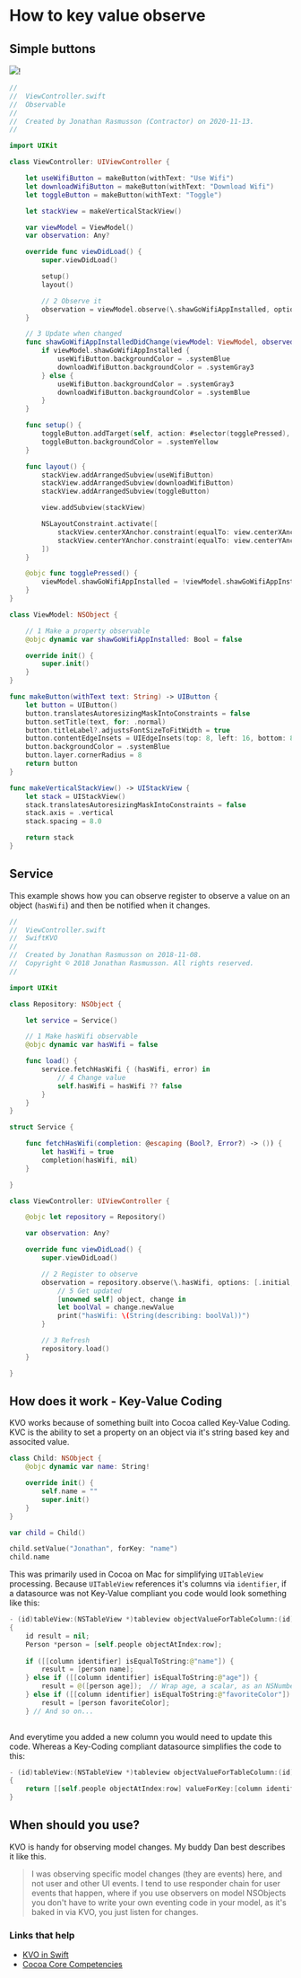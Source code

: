 # How to key value observe

## Simple buttons

![](images/simple-kvo.gif)!

```swift
//
//  ViewController.swift
//  Observable
//
//  Created by Jonathan Rasmusson (Contractor) on 2020-11-13.
//

import UIKit

class ViewController: UIViewController {

    let useWifiButton = makeButton(withText: "Use Wifi")
    let downloadWifiButton = makeButton(withText: "Download Wifi")
    let toggleButton = makeButton(withText: "Toggle")

    let stackView = makeVerticalStackView()

    var viewModel = ViewModel()
    var observation: Any?

    override func viewDidLoad() {
        super.viewDidLoad()

        setup()
        layout()

        // 2 Observe it
        observation = viewModel.observe(\.shawGoWifiAppInstalled, options: [.initial, .new], changeHandler: shawGoWifiAppInstalledDidChange(viewModel:observedChange:))
    }

    // 3 Update when changed
    func shawGoWifiAppInstalledDidChange(viewModel: ViewModel, observedChange: NSKeyValueObservedChange<Bool>) {
        if viewModel.shawGoWifiAppInstalled {
            useWifiButton.backgroundColor = .systemBlue
            downloadWifiButton.backgroundColor = .systemGray3
        } else {
            useWifiButton.backgroundColor = .systemGray3
            downloadWifiButton.backgroundColor = .systemBlue
        }
    }

    func setup() {
        toggleButton.addTarget(self, action: #selector(togglePressed), for: .touchUpInside)
        toggleButton.backgroundColor = .systemYellow
    }

    func layout() {
        stackView.addArrangedSubview(useWifiButton)
        stackView.addArrangedSubview(downloadWifiButton)
        stackView.addArrangedSubview(toggleButton)

        view.addSubview(stackView)

        NSLayoutConstraint.activate([
            stackView.centerXAnchor.constraint(equalTo: view.centerXAnchor),
            stackView.centerYAnchor.constraint(equalTo: view.centerYAnchor),
        ])
    }

    @objc func togglePressed() {
        viewModel.shawGoWifiAppInstalled = !viewModel.shawGoWifiAppInstalled
    }
}

class ViewModel: NSObject {

    // 1 Make a property observable
    @objc dynamic var shawGoWifiAppInstalled: Bool = false

    override init() {
        super.init()
    }
}

func makeButton(withText text: String) -> UIButton {
    let button = UIButton()
    button.translatesAutoresizingMaskIntoConstraints = false
    button.setTitle(text, for: .normal)
    button.titleLabel?.adjustsFontSizeToFitWidth = true
    button.contentEdgeInsets = UIEdgeInsets(top: 8, left: 16, bottom: 8, right: 16)
    button.backgroundColor = .systemBlue
    button.layer.cornerRadius = 8
    return button
}

func makeVerticalStackView() -> UIStackView {
    let stack = UIStackView()
    stack.translatesAutoresizingMaskIntoConstraints = false
    stack.axis = .vertical
    stack.spacing = 8.0

    return stack
}
```

## Service

This example shows how you can observe register to observe a value on an object (`hasWifi`) and then be notified when it changes.

```swift
//
//  ViewController.swift
//  SwiftKVO
//
//  Created by Jonathan Rasmusson on 2018-11-08.
//  Copyright © 2018 Jonathan Rasmusson. All rights reserved.
//

import UIKit

class Repository: NSObject {

    let service = Service()

    // 1 Make hasWifi observable
    @objc dynamic var hasWifi = false

    func load() {
        service.fetchHasWifi { (hasWifi, error) in
            // 4 Change value
            self.hasWifi = hasWifi ?? false
        }
    }
}

struct Service {

    func fetchHasWifi(completion: @escaping (Bool?, Error?) -> ()) {
        let hasWifi = true
        completion(hasWifi, nil)
    }

}

class ViewController: UIViewController {

    @objc let repository = Repository()

    var observation: Any?

    override func viewDidLoad() {
        super.viewDidLoad()

        // 2 Register to observe
        observation = repository.observe(\.hasWifi, options: [.initial, .new]) {
            // 5 Get updated
            [unowned self] object, change in
            let boolVal = change.newValue
            print("hasWifi: \(String(describing: boolVal))")
        }

        // 3 Refresh
        repository.load()
    }

}
```

## How does it work - Key-Value Coding

KVO works because of something built into Cocoa called Key-Value Coding. KVC is the ability to set a property on an object via it's string based key and associted value.

```swift
class Child: NSObject {
    @objc dynamic var name: String!

    override init() {
        self.name = ""
        super.init()
    }
}

var child = Child()

child.setValue("Jonathan", forKey: "name")
child.name
```

This was primarily used in Cocoa on Mac for simplifying `UITableView` processing. Because `UITableView` references it's columns via `identifier`, if a datasource was not Key-Value compliant you code would look something like this:

```swift
- (id)tableView:(NSTableView *)tableview objectValueForTableColumn:(id)column row:(NSInteger)row
{
    id result = nil;
    Person *person = [self.people objectAtIndex:row];
 
    if ([[column identifier] isEqualToString:@"name"]) {
        result = [person name];
    } else if ([[column identifier] isEqualToString:@"age"]) {
        result = @([person age]);  // Wrap age, a scalar, as an NSNumber
    } else if ([[column identifier] isEqualToString:@"favoriteColor"]) {
        result = [person favoriteColor];
    } // And so on...
 
```

And everytime you added a new column you would need to update this code. Whereas a Key-Coding compliant datasource simplifies the code to this:

```swift
- (id)tableView:(NSTableView *)tableview objectValueForTableColumn:(id)column row:(NSInteger)row
{
    return [[self.people objectAtIndex:row] valueForKey:[column identifier]];
}
```

## When should you use?

KVO is handy for observing model changes. My buddy Dan best describes it like this.

> I was observing specific model changes (they are events) here, and not user and other UI events. I tend to use responder chain for user events that happen, where if you use observers on model NSObjects you don't have to write your own eventing code in your model, as it's baked in via KVO, you just listen for changes.

### Links that help

- [KVO in Swift](https://developer.apple.com/documentation/swift/cocoa_design_patterns/using_key-value_observing_in_swift)
- [Cocoa Core Competencies](https://developer.apple.com/library/archive/documentation/General/Conceptual/DevPedia-CocoaCore/KVO.html#//apple_ref/doc/uid/TP40008195-CH16-SW1)


